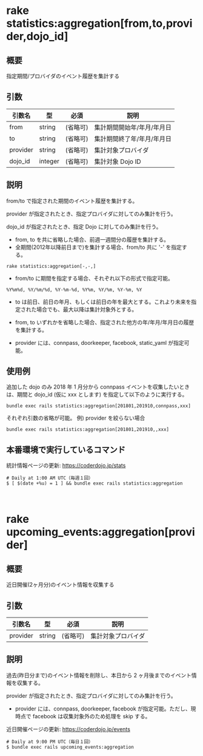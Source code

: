 # rake statistics:aggregation[from,to,provider,dojo_id]

## 概要

指定期間/プロバイダのイベント履歴を集計する

## 引数

|引数名|型|必須|説明|
|--|--|--|--|
|from|string|(省略可)|集計期間開始年/年月/年月日|
|to|string|(省略可)|集計期間終了年/年月/年月日|
|provider|string|(省略可)|集計対象プロバイダ|
|dojo_id|integer|(省略可)|集計対象 Dojo ID|

## 説明

from/to で指定された期間のイベント履歴を集計する。

provider が指定されたとき、指定プロバイダに対してのみ集計を行う。

dojo_id が指定されたとき、指定 Dojo に対してのみ集計を行う。

+ from, to を共に省略した場合、前週一週間分の履歴を集計する。
+ 全期間(2012年以降前日まで)を集計する場合、from/to 共に '-' を指定する。
```
rake statistics:aggregation[-,-,]
```
+ from/to に期間を指定する場合、それぞれ以下の形式で指定可能。
```
%Y%m%d, %Y/%m/%d, %Y-%m-%d, %Y%m, %Y/%m, %Y-%m, %Y
```
+ to は前日、前日の年月、もしくは前日の年を最大とする。これより未来を指定された場合でも、最大以降は集計対象外とする。

+ from, to いずれかを省略した場合、指定された他方の年/年月/年月日の履歴を集計する。

+ provider には、connpass, doorkeeper, facebook, static_yaml が指定可能。

## 使用例

追加した dojo のみ 2018 年 1 月分から connpass イベントを収集したいときは、期間と dojo_id (仮に xxx とします) を指定して以下のように実行する。
```
bundle exec rails statistics:aggregation[201801,201910,connpass,xxx] 
```

それぞれ引数の省略が可能。
例) provider を絞らない場合
```
bundle exec rails statistics:aggregation[201801,201910,,xxx] 
```

## 本番環境で実行しているコマンド

統計情報ページの更新: https://coderdojo.jp/stats
```
# Daily at 1:00 AM UTC（毎週１回）
$ [ $(date +%u) = 1 ] && bundle exec rails statistics:aggregation
```

<br>

# rake upcoming_events:aggregation[provider]

## 概要

近日開催(2ヶ月分)のイベント情報を収集する

## 引数

|引数名|型|必須|説明|
|--|--|--|--|
|provider|string|(省略可)|集計対象プロバイダ|

## 説明

過去(昨日分まで)のイベント情報を削除し、本日から 2 ヶ月後までのイベント情報を収集する。

provider が指定されたとき、指定プロバイダに対してのみ集計を行う。

+ provider には、connpass, doorkeeper, facebook が指定可能。ただし、現時点で facebook は収集対象外のため処理を skip する。

近日開催ページの更新: https://coderdojo.jp/events
```
# Daily at 9:00 PM UTC（毎日１回）
$ bundle exec rails upcoming_events:aggregation
```
